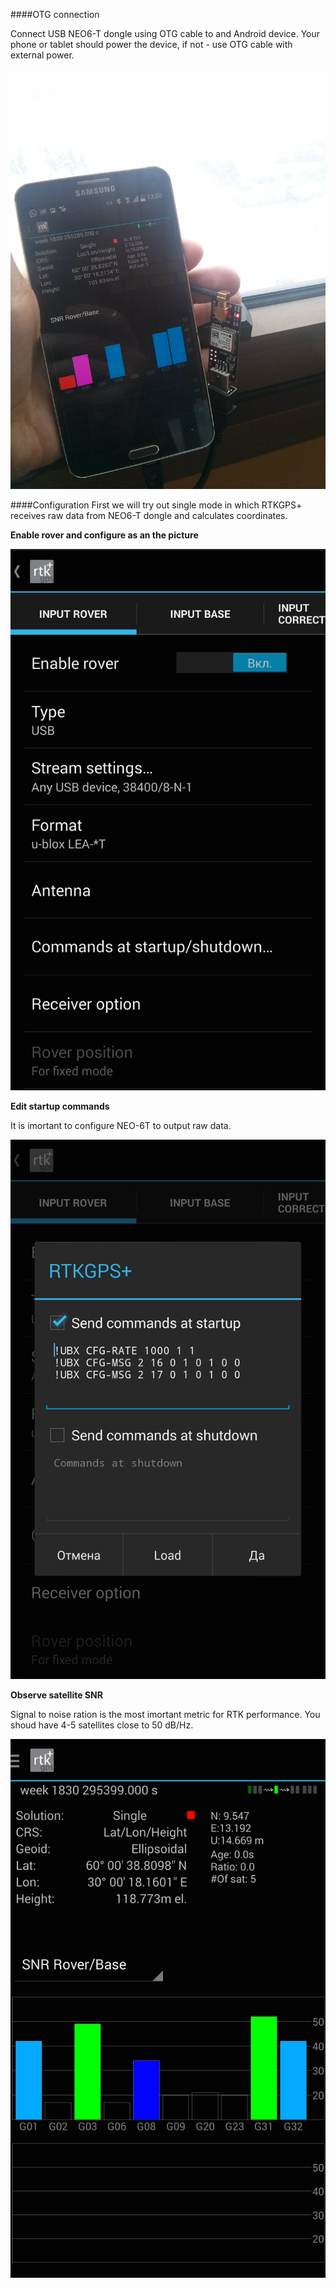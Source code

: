 ####OTG connection

Connect USB NEO6-T dongle using OTG cable to and Android device. Your phone or tablet should power the device, if not - use OTG cable with external power.

![otg](img/RTKGPS+OTG.jpeg)

####Configuration
First we will try out single mode in which RTKGPS+ receives raw data from NEO6-T dongle and calculates coordinates.

**Enable rover and configure as an the picture**

![enable](img/RTKGPS+EN.png)

**Edit startup commands**

It is imortant to configure NEO-6T to output raw data.

![config](img/RTKGPS+CMD.png)

**Observe satellite SNR**

Signal to noise ration is the most imortant metric for RTK performance. You shoud have 4-5 satellites close to 50 dB/Hz.

![config](img/RTKGPS+SV.png)
